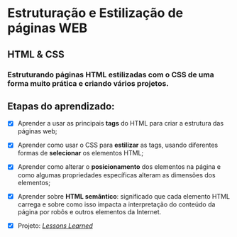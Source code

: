 # Estruturação e Estilização de páginas WEB
## HTML & CSS
### Estruturando páginas HTML estilizadas com o CSS de uma forma muito prática e criando vários projetos.

## Etapas do aprendizado:
- [x] Aprender a usar as principais <b>tags</b> do HTML para criar a estrutura das páginas web;
- [x] Aprender como usar o CSS para <b>estilizar</b> as tags, usando diferentes formas de <b>selecionar</b> os elementos HTML;
- [x] Aprender como alterar o <b>posicionamento</b> dos elementos na página e como algumas propriedades específicas alteram as dimensões dos elementos;
- [x] Aprender sobre <b>HTML semântico</b>: significado que cada elemento HTML carrega e sobre como isso impacta a interpretação do conteúdo da página por robôs e outros elementos da Internet.

- [x] Projeto: [<i>Lessons Learned</i>](https://palenske.github.io/lessons-learned)

